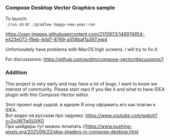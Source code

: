 ### Compose Desktop Vector Graphics sample
To launch:  
`./run.sh` or `./gradlew happy-new-year:run`  

https://user-images.githubusercontent.com/2170973/146974854-e423e072-f9eb-4dd7-8769-a558baf1a397.mp4

Unfortunately have problems with MacOS high screens. I will try to fix it. 

For discusssions: https://github.com/avdim/compose-vector/discussions/1


### Addition
This project is very early and may have a lot of bugs. 
I want to know we interest of community.
Please start repo If you like it and what to have IDEA plugin with this Compose-Vector editor.

Этот проект ещё сырой, в идеале Я хочу оформить его как плагин к IDEA.  
Вот видео на русском про задумку: https://www.youtube.com/watch?v=2yJWTw5UVK0  
Про шейдеры тут можно почитать //https://www.pushing-pixels.org/2021/09/22/skia-shaders-in-compose-desktop.html  
